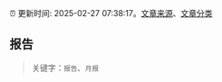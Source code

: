 :alarm_clock: 更新时间: 2025-02-27 07:38:17。[文章来源](/README.md)、[文章分类](/TAGS.md)

## 报告


> 关键字：`报告`、`月报`



